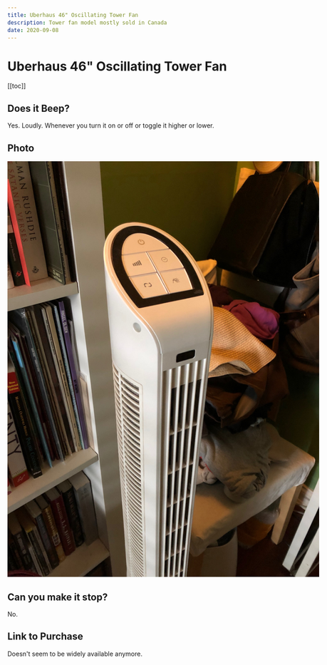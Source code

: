 ```yaml
---
title: Uberhaus 46" Oscillating Tower Fan
description: Tower fan model mostly sold in Canada
date: 2020-09-08
---
```


# Uberhaus 46" Oscillating Tower Fan

[[toc]]


## Does it Beep?

Yes. Loudly. Whenever you turn it on or off or toggle it higher or lower.


## Photo

<p class="text-center">
  <img alt="Uberhaus 46" Oscillating Tower Fan src="images/uberhaus46.jpeg" style="max-width: 700px" />
</p>


## Can you make it stop?

No.


## Link to Purchase

Doesn't seem to be widely available anymore.
